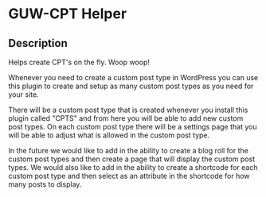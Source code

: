 # GUW-CPT Helper

## Description
Helps create CPT's on the fly. Woop woop!


Whenever you need to create a custom post type in WordPress you can use this plugin to create and setup as many custom post types as you need for your site.

There will be a custom post type that is created whenever you install this plugin called "CPTS" and from here you will be able to add new custom post types. On each custom post type there will be a settings page that you will be able to adjust what is allowed in the custom post type.

In the future we would like to add in the ability to create a blog roll for the custom post types and then create a page that will display the custom post types. We would also like to add in the ability to create a shortcode for each custom post type and then select as an attribute in the shortcode for how many posts to display.
